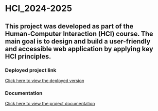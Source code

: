 # HCI_2024-2025

## This project was developed as part of the Human-Computer Interaction (HCI) course. The main goal is to design and build a user-friendly and accessible web application by applying key HCI principles. 


### Deployed project link
[Click here to view the deployed version](https://hci-test-xazg.vercel.app/)


### Documentation
[Click here to view the project documentation](https://www.notion.so/HELENA-ART-22079e332d078077a4cece0151365f66#25a79e332d0780aba77cebbd36fdf74e)
